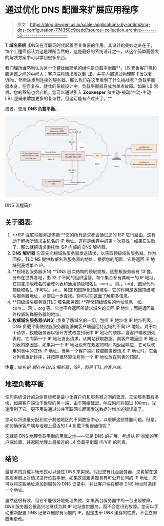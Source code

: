 # 通过优化 DNS 配置来扩展应用程序

> 原文：<https://blog.devgenius.io/scale-applications-by-optimizing-dns-configuration-774350c9cedd?source=collection_archive---------3----------------------->

T **域名系统** (DNS)在互联网时代起着至关重要的作用。其设计的美妙之处在于，每个工程师都认为这是理所当然的，这是最好的系统设计之一，从这个简单而强大的解决方案中可以学到很多东西。

我们理所当然地认为另一个健壮而简单的组件是负载平衡器**。LB 充当客户机和服务器之间的中间人；客户端将请求发送到 LB，并在内部通过物理网卡发送到 VIPs，然后转发到连接的服务器。那么我们在这里看到了什么挑战呢？负载平衡器本身，在您复杂、健壮的系统设计中，负载平衡器将成为单点故障。如果 LB 宕机，您的系统也会宕机。您可以通过引入 **Zookeeper** 和主动-被动/主动-主动 LBs 逻辑来增加更多的复杂性，但这可能有点过头了。**

或者，使用 **DNS 负载平衡**。

![](img/711d6294d29cd1617e10cfb22a4df430.png)

DNS 流程简介

## 关于图表:

1.  **ISP:互联网服务提供商:**您的所有请求都会通过您的 ISP 进行路由，这有助于解析所请求主机名的 IP 地址。这将是缓存中的第一次查找；如果它失败了，那么就把请求委托给 ISP 内部的 DNS 解析器。
2.  **DNS 解析器**:它首先向根域名服务器发送请求，以获取顶级域名服务器。作为回报，TLD NS 提供权威名称服务器的地址，根据您的配置，它将返回 IP 地址列表或单个 IP。
3.  **根域名服务器(RN):**DNS 层次结构的顶层或根。这些根服务器有 13 套，分布在世界各地，由 12 个不同的组织运营。每个集合都有其唯一的 IP 地址。它包含顶级域名的全球列表和通用顶级域名(。com，。网，。org)、国家代码顶级域名(。不可以。se，。英国)和国际化顶级域名。它的作用是返回顶级域名服务器地址，以便进一步查找。你可以在[这里](https://securitytrails.com/blog/dns-root-servers)了解更多信息。
4.  **顶级域名服务器(TLD 域名服务器):**存储顶级域名的地址信息，如。com，。网，。org 等。它也不会返回所请求域名的实际 IP 地址；而是返回最终权威名称服务器的地址。
5.  **权威域名服务器(ANS)** :负责了解域名的一切，包括 IP 地址或 IP 地址列表。DNS 负载平衡使权威服务器能够向客户端返回特定域的不同 IP 地址。对于每个请求，权威服务器以循环方式改变列表中 IP 地址的顺序。当客户端收到列表时，它向第一个 IP 地址发出请求，从网站获取数据。向客户端返回 IP 地址列表的原因是，如果第一个 IP 地址没有在规定的时间内返回响应，它可以使用列表中的其他 IP 地址。当另一个客户端向权威服务器请求 IP 地址时，它会对列表重新排序，并按照循环算法将另一个 IP 地址放在列表的顶部。

**注意** : *域名 IP 缓存在 DNS 解析器，ISP，和带 TTL 的客户端。*

## 地理负载平衡

任何系统设计的总体目标都是最小化客户机和服务器之间的延迟。无论服务器有多快，如果客户端位于世界的另一端，由于网络延迟，响应时间将超过 100ms，光速限制了它。更不用说通过公共互联网长距离发送数据时增加的错误率了。

您可以将流量分配到位于其他地区的不同数据中心，以缓解这些性能问题。但是，如何确保客户端与地理上最近的 L4 负载平衡器通信呢？

这就是 DNS 地理负载平衡的用武之地——它是 DNS 的扩展，考虑从 IP 推断的客户端位置，并返回地理上最接近的 L4 负载平衡器 IP/VIP 的列表。

## 结论

最基本的负载平衡形式可以通过 DNS 来实现。假设您有几台服务器，您希望在这些服务器上对请求进行负载平衡。如果这些服务器具有可公开访问的 IP 地址，您可以将这些地址添加到服务的 DNS 记录中，并让客户端在解析 DNS 地址时选择一个地址。

虽然这很有效，但它不能很好地处理失败。如果两台服务器中的一台出现故障，DNS 服务器会很高兴地继续为其 IP 地址提供服务，而不会意识到故障。您可以手动重新配置 DNS 记录以删除有问题的 IP，但是由于 DNS 缓存的性质，不会立即应用更改。